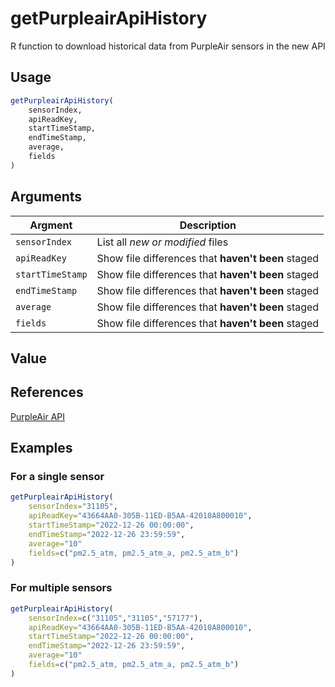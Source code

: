# getPurpleairApiHistory
R function to download historical data from PurpleAir sensors in the new API

## Usage
```R
getPurpleairApiHistory(
    sensorIndex,  
    apiReadKey,
    startTimeStamp,
    endTimeStamp,
    average,
    fields
)
```

## Arguments
| Argment | Description |
| --- | --- |
| `sensorIndex` | List all *new or modified* files |
| `apiReadKey` | Show file differences that **haven't been** staged |
| `startTimeStamp` | Show file differences that **haven't been** staged |
| `endTimeStamp` | Show file differences that **haven't been** staged |
| `average` | Show file differences that **haven't been** staged |
| `fields` | Show file differences that **haven't been** staged |

## Value

## References
[PurpleAir API](https://api.purpleair.com/)

## Examples

### For a single sensor
```R
getPurpleairApiHistory(
    sensorIndex="31105",  
    apiReadKey="43664AA0-305B-11ED-B5AA-42010A800010",
    startTimeStamp="2022-12-26 00:00:00",
    endTimeStamp="2022-12-26 23:59:59",
    average="10"
    fields=c("pm2.5_atm, pm2.5_atm_a, pm2.5_atm_b")
)
```

### For multiple sensors
```R
getPurpleairApiHistory(
    sensorIndex=c("31105","31105","57177"),  
    apiReadKey="43664AA0-305B-11ED-B5AA-42010A800010",
    startTimeStamp="2022-12-26 00:00:00",
    endTimeStamp="2022-12-26 23:59:59",
    average="10"
    fields=c("pm2.5_atm, pm2.5_atm_a, pm2.5_atm_b")
)
```
